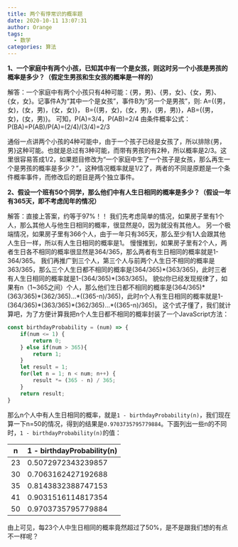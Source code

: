 ```yaml
---
title: 两个有悖常识的概率题
date: 2020-10-11 13:07:31
author: Orange
tags:
  - 数学
categories: 算法
---
```


**1、一个家庭中有两个小孩，已知其中有一个是女孩，则这时另一个小孩是男孩的概率是多少？（假定生男孩和生女孩的概率是一样的）**

解答：一个家庭中有两个小孩只有4种可能：{男，男}、{男，女}、{女，男}、{女，女}。记事件A为“其中一个是女孩”，事件B为“另一个是男孩”，则:
A={(男，女)，(女，男)，(女，女)}，
B={(男，女)，(女，男)，(男，男)}，AB={(男，女)，(女，男)}。
可知，P(A)=3/4，P(AB)=2/4
由条件概率公式：P(BA)=P(AB)/P(A)=(2/4)/(3/4)=2/3

通俗一点讲两个小孩的4种可能中，由于一个孩子已经是女孩了，所以排除{男，男}这种可能。也就是总过有3种可能，而带有男孩的有2种，所以概率是2/3。这里很容易答成1/2，如果题目修改为“一个家庭中生了一个孩子是女孩，那么再生一个是男孩的概率是多少？”，这种情况概率就是1/2了，两者的不同是原题是一个条件概率事件，而修改后的题目是两个独立事件。

**2、假设一个班有50个同学，那么他们中有人生日相同的概率是多少？（假设一年有365天，即不考虑闰年的情况）**

解答：直接上答案，约等于97%！！
我们先考虑简单的情况，如果房子里有1个人，那么其他人与他生日相同的概率，很显然是0，因为就没有其他人。
另一个极端情况，如果房子里有366个人，由于一年只有365天，那么至少有1人会跟其他人生日一样，所以有人生日相同的概率是1。
慢慢推到，如果房子里有2个人，两者生日各不相同的概率很显然是364/365，那么两者有生日相同的概率就是1-364/365。
我们再推广到三个人，第三个人与前两个人生日不相同的概率是363/365，那么三个人生日都不相同的概率是(364/365)\*(363/365)，此时三者有人生日相同的概率就是1-(364/365)\*(363/365)。
貌似你已经发现规律了，如果有n（1~365之间）个人，那么他们生日都不相同的概率是(364/365)\*(363/365)\*(362/365)...\*((365-n)/365)，此时n个人有生日相同的概率就是1-(364/365)\*(363/365)\*(362/365)...\*((365-n)/365)。
这个式子懂了，我们就计算吧，为了方便计算我把n个人生日都不相同的概率封装了一个JavaScript方法：

```JavaScript
const birthdayProbability = (num) => {
    if(num <= 1) {
        return 0;
    } else if(num > 365){
        return 1;
    }
    let result = 1;
    for(let n = 1; n < num; n++) {
        result *= (365 - n) / 365;
    }
    return result;
}
```

那么n个人中有人生日相同的概率，就是`1 - birthdayProbability(n)`，我们现在算一下n=50的情况，得到的结果是`0.9703735795779884`。下面列出一些n的不同时，`1 - birthdayProbability(n)`的值：

n|1 - birthdayProbability(n)
---|---
23|0.5072972343239857
30|0.7063162427192688
35|0.8143832388747153
41|0.9031516114817354
50|0.9703735795779884

由上可见，每23个人中生日相同的概率竟然超过了50%，是不是跟我们想的有点不一样呢？
